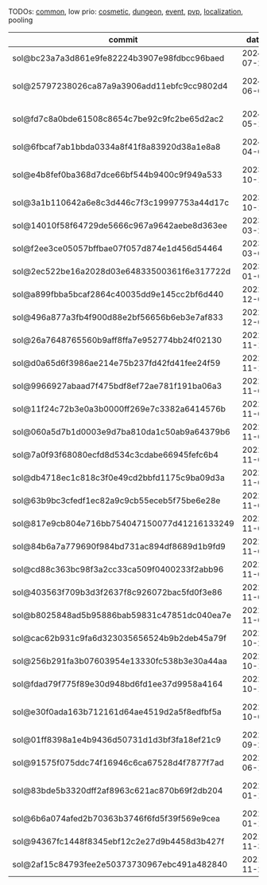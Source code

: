 TODOs: [common](TODO.md), low prio: [cosmetic](TODO_cosmetic.md), [dungeon](TODO_dungeon.md), [event](TODO_event.md), [pvp](TODO_pvp.md), [localization](TODO_localization.md), pooling

| commit       | date       | done | todo / comment |
|--------------|------------|------|----------------|
| sol@bc23a7a3d861e9fe82224b3907e98fdbcc96baed | 2024-07-26 |      | verify/rework SQL script; verify pools |
| sol@25797238026ca87a9a3906add11ebfc9cc9802d4 | 2024-06-07 |      | keep as reference; take over single values if needed; won't blindly take over such mass updates (don't care about sniffs) |
| sol@fd7c8a0bde61508c8654c7be92c9fc2be65d2ac2 | 2024-05-15 |      | keep as reference; take over single values if needed; won't blindly take over such mass updates (don't care about sniffs) |
| sol@6fbcaf7ab1bbda0334a8f41f8a83920d38a1e8a8 | 2024-04-02 |      | verify/rework SQL script; verify pools |
| sol@e4b8fef0ba368d7dce66bf544b9400c9f949a533 | 2023-10-12 |      | verify/rework SQL script (also see sol@98ac3b4787a3786995cd61f0906db3c5af8b7706); verify pools & spawn locations |
| sol@3a1b110642a6e8c3d446c7f3c19997753a44d17c | 2023-10-10 |      | verify/rework SQL script; verify pools & spawn locations |
| sol@14010f58f64729de5666c967a9642aebe8d363ee | 2023-03-20 |      | verify/rework SQL script; verify pools & spawn locations |
| sol@f2ee3ce05057bffbae07f057d874e1d456d54464 | 2023-03-01 |      | verify/rework SQL script; verify pool & spawn locations |
| sol@2ec522be16a2028d03e64833500361f6e317722d | 2023-01-04 |      | verify/rework SQL script; verify pools & spawn locations |
| sol@a899fbba5bcaf2864c40035dd9e145cc2bf6d440 | 2022-12-06 |      | verify/rework SQL script; verify pools & spawn locations |
| sol@496a877a3fb4f900d88e2bf56656b6eb3e7af833 | 2022-12-02 |      | verify/rework SQL script; verify pools & spawn locations |
| sol@26a7648765560b9aff8ffa7e952774bb24f02130 | 2022-11-12 |      | verify changes |
| sol@d0a65d6f3986ae214e75b237fd42fd41fee24f59 | 2022-11-12 |      | verify/rework SQL script; verify pools & spawn locations |
| sol@9966927abaad7f475bdf8ef72ae781f191ba06a3 | 2022-11-08 |      | verify/rework SQL script; verify pools & spawn locations |
| sol@11f24c72b3e0a3b0000ff269e7c3382a6414576b | 2022-11-03 |      | verify/rework SQL script; verify pools & spawn locations |
| sol@060a5d7b1d0003e9d7ba810da1c50ab9a64379b6 | 2022-11-03 |      | verify/rework SQL script; verify pools & spawn locations |
| sol@7a0f93f68080ecfd8d534c3cdabe66945fefc6b4 | 2022-11-03 |      | verify/rework SQL script; verify pools & spawn locations |
| sol@db4718ec1c818c3f0e49cd2bbfd1175c9ba09d3a | 2022-11-03 |      | verify/rework SQL script; verify pools & spawn locations |
| sol@63b9bc3cfedf1ec82a9c9cb55eceb5f75be6e28e | 2022-11-03 |      | verify/rework SQL script; verify pools & spawn locations |
| sol@817e9cb804e716bb754047150077d41216133249 | 2022-11-03 |      | verify/rework SQL script; verify pools & spawn locations |
| sol@84b6a7a779690f984bd731ac894df8689d1b9fd9 | 2022-11-03 |      | verify/rework SQL script; verify pools & spawn locations |
| sol@cd88c363bc98f3a2cc33ca509f0400233f2abb96 | 2022-11-02 |      | verify/rework SQL script; verify pools, spawn locations & WP paths |
| sol@403563f709b3d3f2637f8c926072bac5fd0f3e86 | 2022-11-02 |      | verify/rework SQL script; verify pools & spawn locations |
| sol@b8025848ad5b95886bab59831c47851dc040ea7e | 2022-11-01 |      | verify/rework SQL script; verify pools & spawn locations |
| sol@cac62b931c9fa6d323035656524b9b2deb45a79f | 2022-10-20 |      | verify/rework SQL script; verify pools & spawn locations |
| sol@256b291fa3b07603954e13330fc538b3e30a44aa | 2022-10-15 |      | verify/rework SQL script; verify pools & spawn locations |
| sol@fdad79f775f89e30d948bd6fd1ee37d9958a4164 | 2022-10-15 |      | verify/rework SQL script; verify pools & spawn locations |
| sol@e30f0ada163b712161d64ae4519d2a5f8edfbf5a | 2022-10-07 |      | verify/rework SQL script (also see sol@d50aa178d832949f2ce14b617a92af4ee36c58e8); verify pools & spawn locations |
| sol@01ff8398a1e4b9436d50731d1d3bf3fa18ef21c9 | 2022-09-22 |      | verify/rework SQL script; verify pools & spawn locations |
| sol@91575f075ddc74f16946c6ca67528d4f7877f7ad | 2022-06-18 |      | verify/rework SQL script; verify pools & spawn locations |
| sol@83bde5b3320dff2af8963c621ac870b69f2db204 | 2022-01-15 |      | verify/rework SQL script (also see sol@3594148343f3193986fcb55dc3831d280234bf9d); verify pools & spawn locations |
| sol@6b6a074afed2b70363b3746f6fd5f39f569e9cea | 2022-01-10 |      | verify/rework SQL script; verify pools & spawn locations |
| sol@94367fc1448f8345ebf12c2e27d9b4458d3b427f | 2021-11-30 |      | verify/rework SQL script; verify pools & spawn locations |
| sol@2af15c84793fee2e50373730967ebc491a482840 | 2021-11-29 |      | verify/rework SQL script; verify pools & spawn locations |
